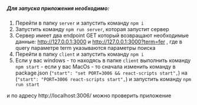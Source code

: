 ##### Для запуска приложения необходимо:

1. Перейти в папку `server` и запустить команду `npm i`
2. Запустить команду `npm run server`, которая запустит сервер
3. Сервер имеет два endpoint GET который возвращают необходимые данные: http://127.0.0.1:3000 и http://127.0.0.1:3000?term=fer , где в query параметре term указываются параметры поиска
4. Перейти в папку `client` и запустить команду `npm i`
5. Если у вас windows - то находясь в папке `client` выполнить команду `npm start` - если у вас MacOs - то сначала изменить команду в package.json (`"start": "set PORT=3006 && react-scripts start",`) на
   (`"start": "PORT=3006 react-scripts start",`) и запустить команду `npm run start`

и по адресу http://localhost:3006/ можно проверить приложение
